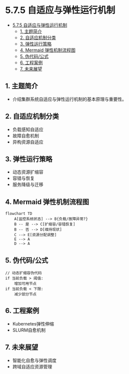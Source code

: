 # 5.7.5 自适应与弹性运行机制


<!-- TOC START -->

- [5.7.5 自适应与弹性运行机制](#575-自适应与弹性运行机制)
  - [1. 主题简介](#1-主题简介)
  - [2. 自适应机制分类](#2-自适应机制分类)
  - [3. 弹性运行策略](#3-弹性运行策略)
  - [4. Mermaid 弹性机制流程图](#4-mermaid-弹性机制流程图)
  - [5. 伪代码/公式](#5-伪代码公式)
  - [6. 工程案例](#6-工程案例)
  - [7. 未来展望](#7-未来展望)

<!-- TOC END -->

## 1. 主题简介

- 介绍集群系统自适应与弹性运行机制的基本原理与重要性。

## 2. 自适应机制分类

- 负载感知自适应
- 故障自愈机制
- 异构资源自适应

## 3. 弹性运行策略

- 动态资源扩缩容
- 容错与恢复
- 服务降级与迁移

## 4. Mermaid 弹性机制流程图

```mermaid
flowchart TD
    A[监控系统状态] --> B{负载/故障异常?}
    B -- 是 --> C[扩缩容/容错恢复]
    B -- 否 --> D[维持现状]
    C --> E[资源分配调整]
    E --> A
    D --> A
```

## 5. 伪代码/公式

```pseudo
// 动态扩缩容伪代码
if 当前负载 > 阈值:
    增加可用节点
if 当前负载 < 下限:
    减少部分节点
```

## 6. 工程案例

- Kubernetes弹性伸缩
- SLURM自愈机制

## 7. 未来展望

- 智能化自愈与弹性调度
- 跨域自适应资源管理
